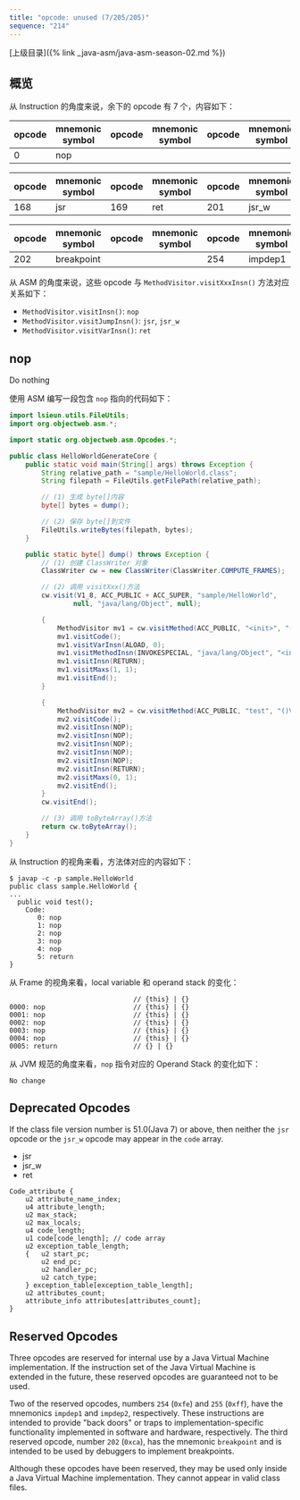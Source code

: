 ```yaml
---
title: "opcode: unused (7/205/205)"
sequence: "214"
---
```


[上级目录]({% link _java-asm/java-asm-season-02.md %})

## 概览

从 Instruction 的角度来说，余下的 opcode 有 7 个，内容如下：

| opcode | mnemonic symbol | opcode | mnemonic symbol | opcode | mnemonic symbol | opcode | mnemonic symbol |
|--------|-----------------|--------|-----------------|--------|-----------------|--------|-----------------|
| 0      | nop             |        |                 |        |                 |        |                 |

| opcode | mnemonic symbol | opcode | mnemonic symbol | opcode | mnemonic symbol | opcode | mnemonic symbol |
|--------|-----------------|--------|-----------------|--------|-----------------|--------|-----------------|
| 168    | jsr             | 169    | ret             | 201    | jsr_w           |        |                 |

| opcode | mnemonic symbol | opcode | mnemonic symbol | opcode | mnemonic symbol | opcode | mnemonic symbol |
|--------|-----------------|--------|-----------------|--------|-----------------|--------|-----------------|
| 202    | breakpoint      |        |                 | 254    | impdep1         | 255    | impdep2         |

从 ASM 的角度来说，这些 opcode 与 `MethodVisitor.visitXxxInsn()` 方法对应关系如下：

- `MethodVisitor.visitInsn()`: `nop`
- `MethodVisitor.visitJumpInsn()`: `jsr`, `jsr_w`
- `MethodVisitor.visitVarInsn()`: `ret`

## nop

Do nothing

使用 ASM 编写一段包含 `nop` 指向的代码如下：

```java
import lsieun.utils.FileUtils;
import org.objectweb.asm.*;

import static org.objectweb.asm.Opcodes.*;

public class HelloWorldGenerateCore {
    public static void main(String[] args) throws Exception {
        String relative_path = "sample/HelloWorld.class";
        String filepath = FileUtils.getFilePath(relative_path);

        // (1) 生成 byte[]内容
        byte[] bytes = dump();

        // (2) 保存 byte[]到文件
        FileUtils.writeBytes(filepath, bytes);
    }

    public static byte[] dump() throws Exception {
        // (1) 创建 ClassWriter 对象
        ClassWriter cw = new ClassWriter(ClassWriter.COMPUTE_FRAMES);

        // (2) 调用 visitXxx()方法
        cw.visit(V1_8, ACC_PUBLIC + ACC_SUPER, "sample/HelloWorld",
                null, "java/lang/Object", null);

        {
            MethodVisitor mv1 = cw.visitMethod(ACC_PUBLIC, "<init>", "()V", null, null);
            mv1.visitCode();
            mv1.visitVarInsn(ALOAD, 0);
            mv1.visitMethodInsn(INVOKESPECIAL, "java/lang/Object", "<init>", "()V", false);
            mv1.visitInsn(RETURN);
            mv1.visitMaxs(1, 1);
            mv1.visitEnd();
        }

        {
            MethodVisitor mv2 = cw.visitMethod(ACC_PUBLIC, "test", "()V", null, null);
            mv2.visitCode();
            mv2.visitInsn(NOP);
            mv2.visitInsn(NOP);
            mv2.visitInsn(NOP);
            mv2.visitInsn(NOP);
            mv2.visitInsn(NOP);
            mv2.visitInsn(RETURN);
            mv2.visitMaxs(0, 1);
            mv2.visitEnd();
        }
        cw.visitEnd();

        // (3) 调用 toByteArray()方法
        return cw.toByteArray();
    }
}
```

从 Instruction 的视角来看，方法体对应的内容如下：

```text
$ javap -c -p sample.HelloWorld
public class sample.HelloWorld {
...
  public void test();
    Code:
       0: nop
       1: nop
       2: nop
       3: nop
       4: nop
       5: return
}
```

从 Frame 的视角来看，local variable 和 operand stack 的变化：

```text
                               // {this} | {}
0000: nop                      // {this} | {}
0001: nop                      // {this} | {}
0002: nop                      // {this} | {}
0003: nop                      // {this} | {}
0004: nop                      // {this} | {}
0005: return                   // {} | {}
```

从 JVM 规范的角度来看，`nop` 指令对应的 Operand Stack 的变化如下：

```text
No change
```

## Deprecated Opcodes

If the class file version number is 51.0(Java 7) or above, then neither the `jsr` opcode or the `jsr_w` opcode may appear in the `code` array.

- jsr
- jsr_w
- ret

```text
Code_attribute {
    u2 attribute_name_index;
    u4 attribute_length;
    u2 max_stack;
    u2 max_locals;
    u4 code_length;
    u1 code[code_length]; // code array
    u2 exception_table_length;
    {   u2 start_pc;
        u2 end_pc;
        u2 handler_pc;
        u2 catch_type;
    } exception_table[exception_table_length];
    u2 attributes_count;
    attribute_info attributes[attributes_count];
}
```

## Reserved Opcodes

Three opcodes are reserved for internal use by a Java Virtual Machine implementation. If the instruction set of the Java Virtual Machine is extended in the future, these reserved opcodes are guaranteed not to be used.

Two of the reserved opcodes, numbers `254` (`0xfe`) and `255` (`0xff`), have the mnemonics `impdep1` and `impdep2`, respectively. These instructions are intended to provide "back doors" or traps to implementation-specific functionality implemented in software and hardware, respectively. The third reserved opcode, number `202` (`0xca`), has the mnemonic `breakpoint` and is intended to be used by debuggers to implement breakpoints.

Although these opcodes have been reserved, they may be used only inside a Java Virtual Machine implementation. They cannot appear in valid class files.
